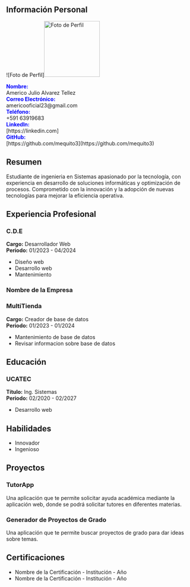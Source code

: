 
## Información Personal
![Foto de Perfil]<img src="https://scontent.fcbb1-1.fna.fbcdn.net/v/t1.6435-9/159975648_783752249220207_4122494337962661724_n.jpg?_nc_cat=109&ccb=1-7&_nc_sid=5f2048&_nc_eui2=AeFKtJ_71jdouASQiIKhMksU5n90UMGgXiLmf3RQwaBeIqvUd-OxWEHcdvfAuJTIEjuIyt5UtR2SgssJbeKig0f0&_nc_ohc=n018amgpkcQQ7kNvgHjSKk0&_nc_ht=scontent.fcbb1-1.fna&oh=00_AYBrZmYRY4VLaXmqOXg20t075aXGKLq0LuZ-FlDG4gbiTw&oe=668EAA6E" alt="Foto de Perfil" style="width:150px;"/>


<div style="color:blue; font-weight:bold;">Nombre:</div> Americo Julio Alvarez Tellez  
<div style="color:blue; font-weight:bold;">Correo Electrónico:</div> americooficial23@gmail.com  
<div style="color:blue; font-weight:bold;">Teléfono:</div> +591 63919683  

<div style="color:blue; font-weight:bold;">LinkedIn:</div> [https://linkedin.com]
<div style="color:blue; font-weight:bold;">GitHub:</div> [https://github.com/mequito3](https://github.com/mequito3)

## Resumen
Estudiante de ingenieria en Sistemas apasionado por la tecnología, con experiencia en desarrollo de soluciones informáticas y optimización de procesos. Comprometido con la innovación y la adopción de nuevas tecnologías para mejorar la eficiencia operativa.

## Experiencia Profesional
### C.D.E
**Cargo:** Desarrollador Web  
**Periodo:** 01/2023 - 04/2024  
- Diseño web
- Desarrollo web
- Mantenimiento

### Nombre de la Empresa
### MultiTienda
**Cargo:** Creador de base de datos  
**Periodo:** 01/2023 - 01/2024  
- Mantenimiento de base de datos
- Revisar informacion sobre base de datos

## Educación
### UCATEC
**Título:** Ing. Sistemas  
**Periodo:** 02/2020 - 02/2027  
- Desarrollo web

## Habilidades
- Innovador
- Ingenioso

## Proyectos
### TutorApp
Una aplicación que te permite solicitar ayuda académica mediante la aplicación web, donde se podrá solicitar tutores en diferentes materias.

### Generador de Proyectos de Grado
Una aplicación que te permite buscar proyectos de grado para dar ideas sobre temas.

## Certificaciones
- Nombre de la Certificación - Institución - Año
- Nombre de la Certificación - Institución - Año
